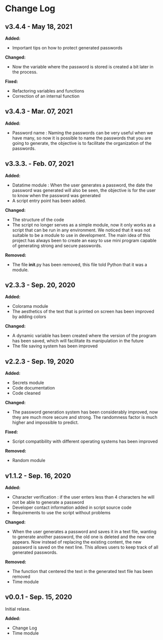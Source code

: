 # Change Log
## v3.4.4 - May 18, 2021
**Added:**
- Important tips on how to protect generated passwords

**Changed:**
- Now the variable where the password is stored is created a bit later in the process.

**Fixed:**
- Refactoring variables and functions
- Correction of an internal function
## v3.4.3 - Mar. 07, 2021
**Added:**
- Password name : Naming the passwords can be very useful when we have many, so now it is possible to name the passwords that you are going to generate, the objective is to facilitate the organization of the passwords.
## v3.3.3. - Feb. 07, 2021
**Added:**
- Datatime module : When the user generates a password, the date the password was generated will also be seen, the objective is for the user to know when the password was generated
- A script entry point has been added.

**Changed:**
- The structure of the code
- The script no longer serves as a simple module, now it only works as a script that can be run in any environment. We noticed that it was not suitable to be a module to use in development. The main idea of this project has always been to create an easy to use mini program capable of generating strong and secure passwords.

**Removed:**
- The file __init__.py has been removed, this file told Python that it was a module.
## v2.3.3 - Sep. 20, 2020
**Added:**
- Colorama module
- The aesthetics of the text that is printed on screen has been improved by adding colors

**Changed:**
- A dynamic variable has been created where the version of the program has been saved, which will facilitate its manipulation in the future
- The file saving system has been improved

## v2.2.3 - Sep. 19, 2020
**Added:**
- Secrets module
- Code documentation
- Code cleaned

**Changed:**
- The password generation system has been considerably improved, now they are much more secure and strong. The randomness factor is much higher and impossible to predict. 

**Fixed:**
- Script compatibility with different operating systems has been improved

**Removed:**
- Random module

## v1.1.2 - Sep. 16, 2020
**Added:**
- Character verification : if the user enters less than 4 characters he will not be able to generate a password
- Developer contact information added in script source code
- Requirements to use the script without problems

**Changed:**
- When the user generates a password and saves it in a text file, wanting to generate another password, the old one is deleted and the new one appears. Now instead of replacing the existing content, the new password is saved on the next line. This allows users to keep track of all generated passwords.

**Removed:**
- The function that centered the text in the generated text file has been removed
- Time module

## v0.0.1 - Sep. 15, 2020

Initial relase.

**Added:**
- Change Log
- Time module